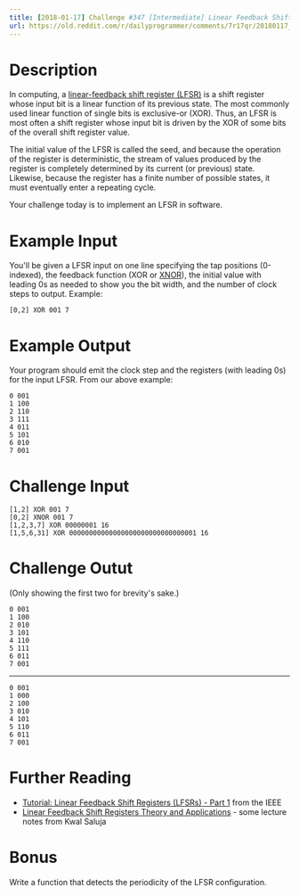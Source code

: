 ```yaml
---
title: [2018-01-17] Challenge #347 [Intermediate] Linear Feedback Shift Register
url: https://old.reddit.com/r/dailyprogrammer/comments/7r17qr/20180117_challenge_347_intermediate_linear/
---
```


# Description

In computing, a [linear-feedback shift register (LFSR)](https://en.wikipedia.org/wiki/Linear-feedback_shift_register) is a shift register whose input bit is a linear function of its previous state. The most commonly used linear function of single bits is exclusive-or (XOR). Thus, an LFSR is most often a shift register whose input bit is driven by the XOR of some bits of the overall shift register value.

The initial value of the LFSR is called the seed, and because the operation of the register is deterministic, the stream of values produced by the register is completely determined by its current (or previous) state. Likewise, because the register has a finite number of possible states, it must eventually enter a repeating cycle.

Your challenge today is to implement an LFSR in software. 

# Example Input

You'll be given a LFSR input on one line specifying the tap positions (0-indexed), the feedback function (XOR or [XNOR](https://en.wikipedia.org/wiki/XNOR_gate)), the initial value with leading 0s as needed to show you the bit width, and the number of clock steps to output. Example:

    [0,2] XOR 001 7

# Example Output

Your program should emit the clock step and the registers (with leading 0s) for the input LFSR. From our above example:

    0 001
    1 100
    2 110 
    3 111
    4 011
    5 101
    6 010
    7 001

# Challenge Input

    [1,2] XOR 001 7
    [0,2] XNOR 001 7
    [1,2,3,7] XOR 00000001 16
    [1,5,6,31] XOR 00000000000000000000000000000001 16

# Challenge Outut

(Only showing the first two for brevity's sake.)

    0 001
    1 100 
    2 010
    3 101
    4 110
    5 111
    6 011
    7 001

----

    0 001
    1 000
    2 100
    3 010
    4 101
    5 110
    6 011
    7 001 

# Further Reading

- [Tutorial: Linear Feedback Shift Registers (LFSRs) - Part 1](https://www.eetimes.com/document.asp?doc_id=1274550) from the IEEE
- [Linear Feedback Shift Registers Theory and Applications](http://homepages.cae.wisc.edu/~ece553/handouts/LFSR-notes.PDF) - some lecture notes from Kwal Saluja

# Bonus

Write a function that detects the periodicity of the LFSR configuration. 
